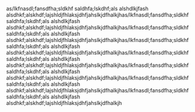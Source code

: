 as/lkfnasdl;fansdfha;sldkhf
saldhfa;lskdhf;als
alshdlkjfash
alsdhkf;alskhdf;lajshldjfhlaksjdhfjahslkjdfhalkjhas/lkfnasdl;fansdfha;sldkhf
saldhfa;lskdhf;als
alshdlkjfash
alsdhkf;alskhdf;lajshldjfhlaksjdhfjahslkjdfhalkjhas/lkfnasdl;fansdfha;sldkhf
saldhfa;lskdhf;als
alshdlkjfash
alsdhkf;alskhdf;lajshldjfhlaksjdhfjahslkjdfhalkjhas/lkfnasdl;fansdfha;sldkhf
saldhfa;lskdhf;als
alshdlkjfash
alsdhkf;alskhdf;lajshldjfhlaksjdhfjahslkjdfhalkjhas/lkfnasdl;fansdfha;sldkhf
saldhfa;lskdhf;als
alshdlkjfash
alsdhkf;alskhdf;lajshldjfhlaksjdhfjahslkjdfhalkjhas/lkfnasdl;fansdfha;sldkhf
saldhfa;lskdhf;als
alshdlkjfash
alsdhkf;alskhdf;lajshldjfhlaksjdhfjahslkjdfhalkjhas/lkfnasdl;fansdfha;sldkhf
saldhfa;lskdhf;als
alshdlkjfash
alsdhkf;alskhdf;lajshldjfhlaksjdhfjahslkjdfhalkjhas/lkfnasdl;fansdfha;sldkhf
saldhfa;lskdhf;als
alshdlkjfash
alsdhkf;alskhdf;lajshldjfhlaksjdhfjahslkjdfhalkjh
